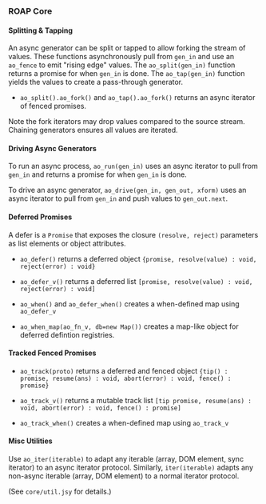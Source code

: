 ### ROAP Core

#### Splitting & Tapping

An async generator can be split or tapped to allow forking the stream of values.
These functions asynchronously pull from `gen_in` and use an `ao_fence` to emit "rising edge" values.
The `ao_split(gen_in)` function returns a promise for when `gen_in` is done.
The `ao_tap(gen_in)` function yields the values to create a pass-through generator.

- `ao_split().ao_fork()` and `ao_tap().ao_fork()` returns an async iterator of fenced promises.

Note the fork iterators may drop values compared to the source stream.
Chaining generators ensures all values are iterated.


#### Driving Async Generators

To run an async process, `ao_run(gen_in)` uses an async iterator to pull from `gen_in` and returns a promise for when `gen_in` is done.

To drive an async generator, `ao_drive(gen_in, gen_out, xform)` uses an async iterator to pull from `gen_in` and push values to `gen_out.next`.


#### Deferred Promises

A defer is a `Promise` that exposes the closure `(resolve, reject)` parameters as list elements or object attributes.

- `ao_defer()` returns a deferred object `{promise, resolve(value) : void, reject(error) : void}`
- `ao_defer_v()` returns a deferred list `[promise, resolve(value) : void, reject(error) : void]`

- `ao_when()` and `ao_defer_when()` creates a when-defined map using `ao_defer_v`
- `ao_when_map(ao_fn_v, db=new Map())` creates a map-like object for deferred defintion registries.


#### Tracked Fenced Promises

- `ao_track(proto)` returns a deferred and fenced object `{tip() : promise, resume(ans) : void, abort(error) : void, fence() : promise}`
- `ao_track_v()` returns a mutable track list `[tip promise, resume(ans) : void, abort(error) : void, fence() : promise]`

- `ao_track_when()` creates a when-defined map using `ao_track_v`


#### Misc Utilities

Use `ao_iter(iterable)` to adapt any iterable (array, DOM element, sync iterator) to an async iterator protocol.
Similarly, `iter(iterable)` adapts any non-async iterable (array, DOM element) to a normal iterator protocol.

(See `core/util.jsy` for details.)

